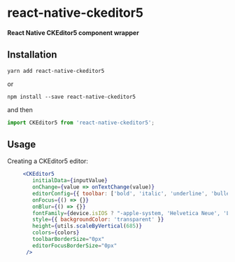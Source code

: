 # react-native-ckeditor5

#### React Native CKEditor5 component wrapper

## Installation

```
yarn add react-native-ckeditor5
```

or

```
npm install --save react-native-ckeditor5
```

and then

```jsx harmony
import CKEditor5 from 'react-native-ckeditor5';
```

## Usage

Creating a CKEditor5 editor:


```jsx harmony
     <CKEditor5
        initialData={inputValue}
        onChange={value => onTextChange(value)}
        editorConfig={{ toolbar: ['bold', 'italic', 'underline', 'bulletedList', 'numberedList', '|', 'undo', 'redo'] }}
        onFocus={() => {}}
        onBlur={() => {}}
        fontFamily={device.isIOS ? "-apple-system, 'Helvetica Neue', 'Lucida Grande'" : "'Roboto', sans-serif"}
        style={{ backgroundColor: 'transparent' }}
        height={utils.scaleByVertical(685)}
        colors={colors}
        toolbarBorderSize="0px"
        editorFocusBorderSize="0px"
      />
```
